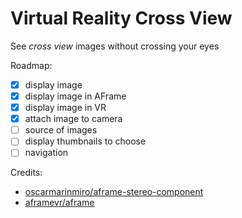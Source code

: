 # Virtual Reality Cross View
See *cross view* images without crossing your eyes

Roadmap:
- [x] display image
- [X] display image in AFrame
- [X] display image in VR
- [X] attach image to camera
- [ ] source of images
- [ ] display thumbnails to choose
- [ ] navigation

Credits:
- [oscarmarinmiro/aframe-stereo-component](https://github.com/oscarmarinmiro/aframe-stereo-component)
- [aframevr/aframe](https://github.com/aframevr/aframe)